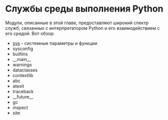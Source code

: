 # Службы среды выполнения Python

Модули, описанные в этой главе, предоставляют широкий спектр служб, связанных с интерпретатором Python и его взаимодействием с его средой. Вот обзор:

* [sys](https://treasuremaster.gitbook.io/python-docs/sluzhby-sredy-vypolneniya-python/sys) - системные параметры и функции
* sysconfig
* builtins
* \_\_main\_\_
* warnings
* dataclasses
* contextlib
* abc
* atexit
* traceback
* \_\_future\_\_
* gc
* inspect
* site

